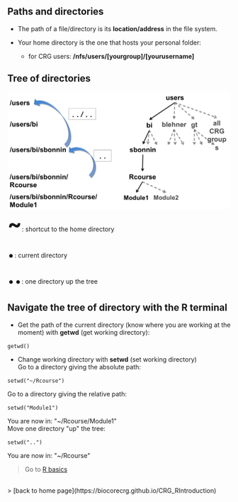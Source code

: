 <h2>Paths and directories</h2>

* The path of a file/directory is its **location/address** in the file system.

* Your home directory is the one that hosts your personal folder:
	+ for CRG users: **/nfs/users/[yourgroup]/[yourusername]**

<h2>Tree of directories</h2>

<a href="https://biocorecrg.github.io/CRG_RIntroduction/images/tree_directories.png"><img src="images/tree_directories.png" alt="rstudio logo" width="1000"/></a>
<br>
<font size="12"> <b>~</b></font>: shortcut to the home directory
<br>
<font size="12"> <b>.</b></font>: current directory
<br>
<font size="12"> <b>..</b></font>: one directory up the tree


<h2>Navigate the tree of directory with the R terminal</h2>

* Get the path of the current directory (know where you are working at the moment) with <b>getwd</b> (get working directory):
```{r}	
getwd()
```

* Change working directory with **setwd** (set working directory)<br>
Go to a directory giving the absolute path: 
```{r}
setwd("~/Rcourse")
```
Go to a directory giving the relative path:
```{r}
setwd("Module1")
```
You are now in: "~/Rcourse/Module1"
<br>
Move one directory "up" the tree:
```{r} 
setwd("..")
```
You are now in: "~/Rcourse"

 > Go to [R basics](https://biocorecrg.github.io/CRG_RIntroduction/Rbasics)
<br>
> [back to home page](https://biocorecrg.github.io/CRG_RIntroduction)


